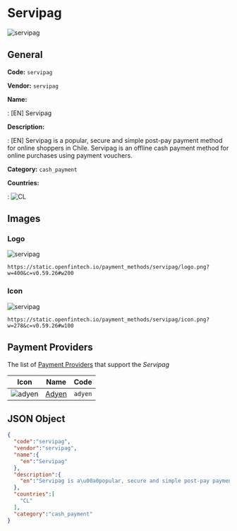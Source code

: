 
# Servipag 
![servipag](https://static.openfintech.io/payment_methods/servipag/logo.png?w=400&c=v0.59.26#w200)  

## General 
**Code:** `servipag` 
 
**Vendor:** `servipag` 
 
**Name:** 
 
:	[EN] Servipag 
 
**Description:** 
 
: [EN] Servipag is a popular, secure and simple post-pay payment method for online shoppers in Chile. Servipag is an offline cash payment method for online purchases using payment vouchers. 
 
**Category:** `cash_payment` 
 
**Countries:** 
 
:	![CL](https://cdnjs.cloudflare.com/ajax/libs/flag-icon-css/3.3.0/flags/4x3/cl.svg#w24)  

## Images 

### Logo 
![servipag](https://static.openfintech.io/payment_methods/servipag/logo.png?w=400&c=v0.59.26#w200)  

```
https://static.openfintech.io/payment_methods/servipag/logo.png?w=400&c=v0.59.26#w200
```  

### Icon 
![servipag](https://static.openfintech.io/payment_methods/servipag/icon.png?w=278&c=v0.59.26#w100)  

```
https://static.openfintech.io/payment_methods/servipag/icon.png?w=278&c=v0.59.26#w100
```  

## Payment Providers 
 
The list of [Payment Providers](/providers) that support the _Servipag_ 

|Icon|Name|Code| 
|:---:|:---:|:---:| 
|![adyen](https://static.openfintech.io/payment_providers/adyen/icon.svg?w=278&c=v0.59.26#w100) |[Adyen](/payment-providers/adyen)|`adyen`| 
 

## JSON Object 

```json
{
  "code":"servipag",
  "vendor":"servipag",
  "name":{
    "en":"Servipag"
  },
  "description":{
    "en":"Servipag is a\u00a0popular, secure and simple post-pay payment method for online shoppers in Chile. Servipag is an offline cash payment method for online purchases using payment vouchers."
  },
  "countries":[
    "CL"
  ],
  "category":"cash_payment"
}
```  
